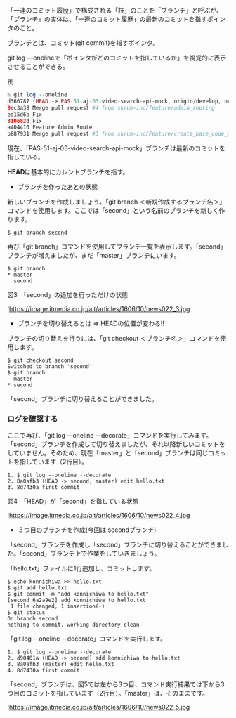 「一連のコミット履歴」で構成される「枝」のことを「ブランチ」と呼ぶが、「ブランチ」の実体は、「一連のコミット履歴」の最新のコミットを指すポインタのこと。

ブランチとは、コミット(git commit)を指すポインタ。

git log —onelineで「ポインタがどのコミットを指しているか」を視覚的に表示させることができる。

例

```php
% git log --oneline
d366787 (HEAD -> PAS-51-aj-03-video-search-api-mock, origin/develop, origin/HEAD, develop) Fixer
9ec3a38 Merge pull request #4 from skrum-inc/feature/admin_routing
ed15d6b Fix
310682d Fix
a404410 Feature Admin Route
b887931 Merge pull request #3 from skrum-inc/Feature/create_base_code_auth
```

現在、「PAS-51-aj-03-video-search-api-mock」ブランチは最新のコミットを指している。

**HEAD**は基本的にカレントブランチを指す。

- ブランチを作ったあとの状態

新しいブランチを作成しましょう。「git branch ＜新規作成するブランチ名＞」コマンドを使用します。ここでは「second」という名前のブランチを新しく作ります。

```
$ git branch second
```

再び「git branch」コマンドを使用してブランチ一覧を表示します。「second」ブランチが増えましたが、まだ「master」ブランチにいます。

```
$ git branch
* master
  second
```

図3　「second」の追加を行っただけの状態

!https://image.itmedia.co.jp/ait/articles/1606/10/news022_3.jpg

- ブランチを切り替えるとは ⇒ HEADの位置が変わる!!

ブランチの切り替えを行うには、「git checkout ＜ブランチ名＞」コマンドを使用します。

```
$ git checkout second
Switched to branch 'second'
$ git branch
  master
* second
```

「second」ブランチに切り替えることができました。

### ログを確認する

ここで再び、「git log --oneline --decorate」コマンドを実行してみます。「second」ブランチを作成して切り替えましたが、それ以降新しいコミットをしていません。そのため、現在「master」と「second」ブランチは同じコミットを指しています（2行目）。

```
1. $ git log --oneline --decorate
2. 8a0afb3 (HEAD -> second, master) edit hello.txt
3. 8d7430a first commit
```

図4　「HEAD」が「second」を指している状態

!https://image.itmedia.co.jp/ait/articles/1606/10/news022_4.jpg

- ３つ目のブランチを作成(今回は secondブランチ)

「second」ブランチを作成し「second」ブランチに切り替えることができました。「second」ブランチ上で作業をしていきましょう。

「hello.txt」ファイルに1行追加し、コミットします。

```
$ echo konnichiwa >> hello.txt
$ git add hello.txt
$ git commit -m "add konnichiwa to hello.txt"
[second 6a2a9e2] add konnichiwa to hello.txt
 1 file changed, 1 insertion(+)
$ git status
On branch second
nothing to commit, working directory clean
```

「git log --oneline --decorate」コマンドを実行します。

```
1. $ git log --oneline --decorate
2. d90401a (HEAD -> second) add konnichiwa to hello.txt
3. 8a0afb3 (master) edit hello.txt
4. 8d7430a first commit
```

「second」ブランチは、図5では左から3つ目、コマンド実行結果では下から3つ目のコミットを指しています（2行目）。「master」は、そのままです。

!https://image.itmedia.co.jp/ait/articles/1606/10/news022_5.jpg
